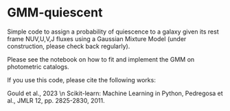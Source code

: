 # GMM-quiescent
Simple code to assign a probability of quiescence to a galaxy given its rest frame NUV,U,V,J fluxes using a Gaussian Mixture Model (under construction, please check back regularly).

Please see the notebook on how to fit and implement the GMM on photometric catalogs. 

If you use this code, please cite the following works: 

Gould et al., 2023 \n 
Scikit-learn: Machine Learning in Python, Pedregosa et al., JMLR 12, pp. 2825-2830, 2011.
